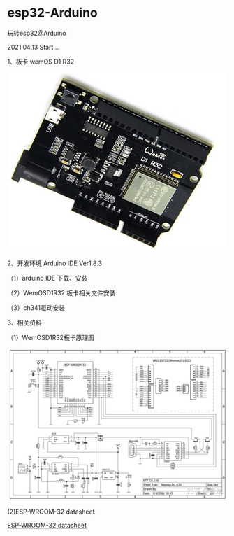 # esp32-Arduino

玩转esp32@Arduino

2021.04.13 Start...

1、板卡 wemOS D1 R32

![WemOSD1R32板卡](/img/WemosD1R32.jpg)

2、开发环境 Arduino IDE Ver1.8.3
   
（1）arduino IDE 下载、安装

（2）WemOSD1R32 板卡相关文件安装

（3）ch341驱动安装
     

3、相关资料

（1）WemOSD1R32板卡原理图

![WemOSD1R32板卡原理图](/img/WemosD1R32板卡原理图.jpg)

(2)ESP-WROOM-32 datasheet

[ESP-WROOM-32 datasheet](/resources/esp32-wroom-32_datasheet_cn.pdf)



